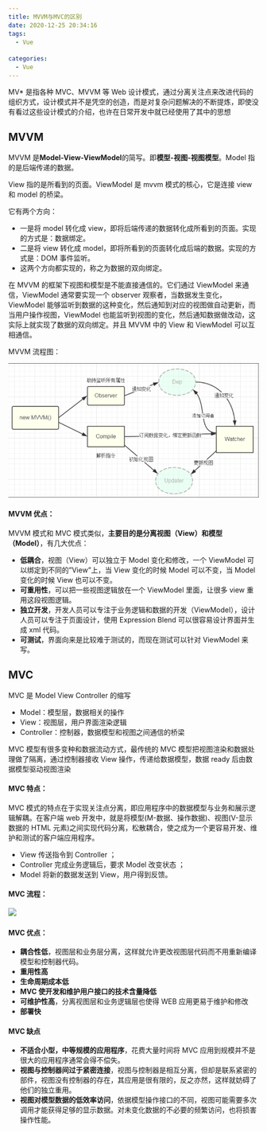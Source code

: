 ```yaml
---
title: MVVM与MVC的区别
date: 2020-12-25 20:34:16
tags: 
  - Vue

categories: 
  - Vue
---
```


MV\* 是指各种 MVC、MVVM 等 Web 设计模式，通过分离关注点来改进代码的组织方式，设计模式并不是凭空的创造，而是对复杂问题解决的不断提炼，即使没有看过这些设计模式的介绍，也许在日常开发中就已经使用了其中的思想

## MVVM

MVVM 是**Model-View-ViewModel**的简写。即**模型-视图-视图模型**。Model 指的是后端传递的数据。

View 指的是所看到的页面。ViewModel 是 mvvm 模式的核心，它是连接 view 和 model 的桥梁。

它有两个方向：

- 一是将 model 转化成 view，即将后端传递的数据转化成所看到的页面。实现的方式是：数据绑定。
- 二是将 view 转化成 model，即将所看到的页面转化成后端的数据。实现的方式是：DOM 事件监听。
- 这两个方向都实现的，称之为数据的双向绑定。

在 MVVM 的框架下视图和模型是不能直接通信的。它们通过 ViewModel 来通信，ViewModel 通常要实现一个 observer 观察者，当数据发生变化，ViewModel 能够监听到数据的这种变化，然后通知到对应的视图做自动更新，而当用户操作视图，ViewModel 也能监听到视图的变化，然后通知数据做改动，这实际上就实现了数据的双向绑定。并且 MVVM 中的 View 和 ViewModel 可以互相通信。

MVVM 流程图：

![MVVM流程图](/images/vue/MVVM.png)

#### MVVM 优点：

MVVM 模式和 MVC 模式类似，**主要目的是分离视图（View）和模型（Model）**，有几大优点：

- **低耦合**，视图（View）可以独立于 Model 变化和修改，一个 ViewModel 可以绑定到不同的”View”上，当 View 变化的时候 Model 可以不变，当 Model 变化的时候 View 也可以不变。
- **可重用性**，可以把一些视图逻辑放在一个 ViewModel 里面，让很多 view 重用这段视图逻辑。
- **独立开发**，开发人员可以专注于业务逻辑和数据的开发（ViewModel），设计人员可以专注于页面设计，使用 Expression Blend 可以很容易设计界面并生成 xml 代码。
- **可测试**，界面向来是比较难于测试的，而现在测试可以针对 ViewModel 来写。

## MVC

MVC 是 Model View Controller 的缩写

- Model：模型层，数据相关的操作
- View：视图层，用户界面渲染逻辑
- Controller：控制器，数据模型和视图之间通信的桥梁

MVC 模型有很多变种和数据流动方式，最传统的 MVC 模型把视图渲染和数据处理做了隔离，通过控制器接收 View 操作，传递给数据模型，数据 ready 后由数据模型驱动视图渲染

#### MVC 特点：

MVC 模式的特点在于实现关注点分离，即应用程序中的数据模型与业务和展示逻辑解耦。在客户端 web 开发中，就是将模型(M-数据、操作数据)、视图(V-显示数据的 HTML 元素)之间实现代码分离，松散耦合，使之成为一个更容易开发、维护和测试的客户端应用程序。

- View 传送指令到 Controller ；
- Controller 完成业务逻辑后，要求 Model 改变状态 ；
- Model 将新的数据发送到 View，用户得到反馈。

#### MVC 流程：

![](http://nixwang.com/images/2016-03-23/mvvm.png)

#### MVC 优点：

- **耦合性低**，视图层和业务层分离，这样就允许更改视图层代码而不用重新编译模型和控制器代码。
- **重用性高**
- **生命周期成本低**
- **MVC 使开发和维护用户接口的技术含量降低**
- **可维护性高**，分离视图层和业务逻辑层也使得 WEB 应用更易于维护和修改
- **部署快**

#### MVC 缺点

- **不适合小型，中等规模的应用程序**，花费大量时间将 MVC 应用到规模并不是很大的应用程序通常会得不偿失。
- **视图与控制器间过于紧密连接**，视图与控制器是相互分离，但却是联系紧密的部件，视图没有控制器的存在，其应用是很有限的，反之亦然，这样就妨碍了他们的独立重用。
- **视图对模型数据的低效率访问**，依据模型操作接口的不同，视图可能需要多次调用才能获得足够的显示数据。对未变化数据的不必要的频繁访问，也将损害操作性能。
